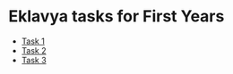 # Eklavya tasks for First Years
* [Task 1](docs/assignment_1.md)
* [Task 2](docs/assignment_2.md)
* [Task 3](docs/assignment_3.md)
